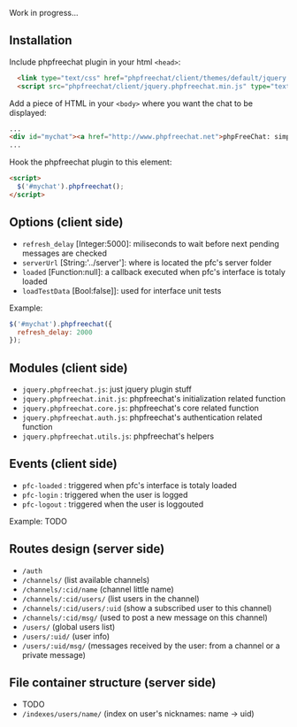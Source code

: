 Work in progress...

## Installation

Include phpfreechat plugin in your html `<head>`:

```html
  <link type="text/css" href="phpfreechat/client/themes/default/jquery.phpfreechat.min.css" />
  <script src="phpfreechat/client/jquery.phpfreechat.min.js" type="text/javascript"></script>
```

Add a piece of HTML in your `<body>` where you want the chat to be displayed:

```html
...
<div id="mychat"><a href="http://www.phpfreechat.net">phpFreeChat: simple Web chat</a></div>
...
```

Hook the phpfreechat plugin to this element:

```html
<script>
  $('#mychat').phpfreechat();
</script>
```

## Options (client side)

* `refresh_delay` [Integer:5000]: miliseconds to wait before next pending messages are checked
* `serverUrl` [String:'../server']: where is located the pfc's server folder
* `loaded` [Function:null]: a callback executed when pfc's interface is totaly loaded
* `loadTestData` [Bool:false]]: used for interface unit tests

Example:
```javascript
$('#mychat').phpfreechat({
  refresh_delay: 2000
});
```

## Modules (client side)

* `jquery.phpfreechat.js`: just jquery plugin stuff
* `jquery.phpfreechat.init.js`: phpfreechat's initialization related function
* `jquery.phpfreechat.core.js`: phpfreechat's core related function
* `jquery.phpfreechat.auth.js`: phpfreechat's authentication related function
* `jquery.phpfreechat.utils.js`: phpfreechat's helpers

## Events (client side)

* `pfc-loaded` : triggered when pfc's interface is totaly loaded
* `pfc-login` : triggered when the user is logged
* `pfc-logout` : triggered when the user is loggouted

Example: TODO

## Routes design (server side)

* `/auth`
* `/channels/`                     (list available channels)
* `/channels/:cid/name`            (channel little name)
* `/channels/:cid/users/`          (list users in the channel)
* `/channels/:cid/users/:uid`      (show a subscribed user to this channel)
* `/channels/:cid/msg/`            (used to post a new message on this channel)
* `/users/`                        (global users list)
* `/users/:uid/`                   (user info)
* `/users/:uid/msg/`               (messages received by the user: from a channel or a private message)

## File container structure (server side)

* TODO
* `/indexes/users/name/`           (index on user's nicknames: name -> uid)